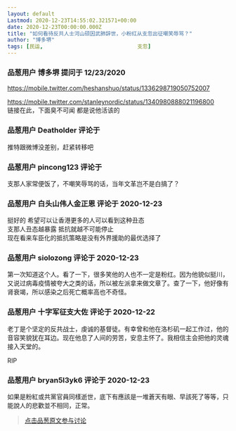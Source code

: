 ```yaml
---
layout: default
Lastmod: 2020-12-23T14:55:02.321571+00:00
date: 2020-12-23T00:00:00.000Z
title: "如何看待反共人士河山硕因武肺辞世，小粉红从支忽出征嘲笑辱骂？"
author: "博多堺"
tags: [民运,								支忽]
---
```



### 品葱用户 **博多堺** 提问于 12/23/2020
    
https://mobile.twitter.com/heshanshuo/status/1336298719050752007  
  
https://mobile.twitter.com/stanleynordic/status/1340980888021196800  
链接在此，下面臭不可闻 都是说他活该的
    
                

### 品葱用户 **Deatholder** 评论于 
        
推特跟微博没差别，赶紧转移吧
        
                

### 品葱用户 **pincong123** 评论于 
        
支那人家常便饭了，不嘲笑辱骂的话，当年文革岂不是白搞了？
        
                

### 品葱用户 **白头山伟人金正恩** 评论于 2020-12-23
        
挺好的 希望可以让香港更多的人可以看到这种丑态  
支那人丑态越暴露 抵抗就越不可能停止  
现在看来车臣化的抵抗策略是没有外界援助的最优选择了
        
                

### 品葱用户 **siolozong** 评论于 2020-12-23
        
第一次知道这个人。看了一下，很多笑他的人也不一定是粉红。因为他貌似挺川，又说过病毒疫情被夸大之类的话，所以被左派拿来做文章了。查了一下，他好像有肾衰竭，所以感染之后死亡概率高也不奇怪。
        
                

### 品葱用户 **十字军征支大佐** 评论于 2020-12-22
        
老丁是个坚定的反共战士，虔诚的基督徒。有幸曾和他在洛杉矶一起工作过，他的音容笑貌犹在耳边。现在他息了人间的劳苦，安息主怀了。我相信主会把他的灵魂接入天堂的。  
  
RIP
        
                

### 品葱用户 **bryan5l3yk6** 评论于 2020-12-23
        
如果是粉紅或共黨官員同樣逝世，底下有應該是一堆蒼天有眼、早該死了等等，只能說人的悲歡並不相同，正常。
        
                





> [点击品葱原文参与讨论](https://pincong.rocks/question/34849)

